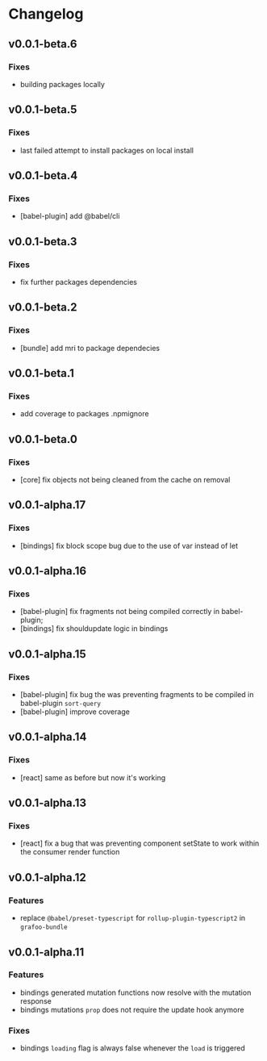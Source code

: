# Changelog

## v0.0.1-beta.6

### Fixes

- building packages locally

## v0.0.1-beta.5

### Fixes

- last failed attempt to install packages on local install

## v0.0.1-beta.4

### Fixes

- [babel-plugin] add @babel/cli

## v0.0.1-beta.3

### Fixes

- fix further packages dependencies

## v0.0.1-beta.2

### Fixes

- [bundle] add mri to package dependecies

## v0.0.1-beta.1

### Fixes

- add coverage to packages .npmignore

## v0.0.1-beta.0

### Fixes

- [core] fix objects not being cleaned from the cache on removal

## v0.0.1-alpha.17

### Fixes

- [bindings] fix block scope bug due to the use of var instead of let

## v0.0.1-alpha.16

### Fixes

- [babel-plugin] fix fragments not being compiled correctly in babel-plugin;
- [bindings] fix shouldupdate logic in bindings

## v0.0.1-alpha.15

### Fixes

- [babel-plugin] fix bug the was preventing fragments to be compiled in babel-plugin `sort-query`
- [babel-plugin] improve coverage

## v0.0.1-alpha.14

### Fixes

- [react] same as before but now it's working

## v0.0.1-alpha.13

### Fixes

- [react] fix a bug that was preventing component setState to work within the consumer render function

## v0.0.1-alpha.12

### Features

- replace `@babel/preset-typescript` for `rollup-plugin-typescript2` in `grafoo-bundle`

## v0.0.1-alpha.11

### Features

- bindings generated mutation functions now resolve with the mutation response
- bindings mutations `prop` does not require the update hook anymore

### Fixes

- bindings `loading` flag is always false whenever the `load` is triggered

